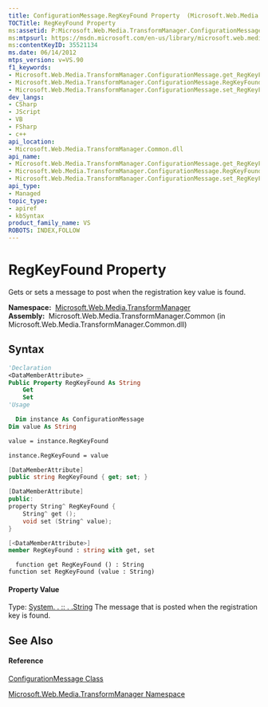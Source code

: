 ```yaml
---
title: ConfigurationMessage.RegKeyFound Property  (Microsoft.Web.Media.TransformManager)
TOCTitle: RegKeyFound Property
ms:assetid: P:Microsoft.Web.Media.TransformManager.ConfigurationMessage.RegKeyFound
ms:mtpsurl: https://msdn.microsoft.com/en-us/library/microsoft.web.media.transformmanager.configurationmessage.regkeyfound(v=VS.90)
ms:contentKeyID: 35521134
ms.date: 06/14/2012
mtps_version: v=VS.90
f1_keywords:
- Microsoft.Web.Media.TransformManager.ConfigurationMessage.get_RegKeyFound
- Microsoft.Web.Media.TransformManager.ConfigurationMessage.RegKeyFound
- Microsoft.Web.Media.TransformManager.ConfigurationMessage.set_RegKeyFound
dev_langs:
- CSharp
- JScript
- VB
- FSharp
- c++
api_location:
- Microsoft.Web.Media.TransformManager.Common.dll
api_name:
- Microsoft.Web.Media.TransformManager.ConfigurationMessage.get_RegKeyFound
- Microsoft.Web.Media.TransformManager.ConfigurationMessage.RegKeyFound
- Microsoft.Web.Media.TransformManager.ConfigurationMessage.set_RegKeyFound
api_type:
- Managed
topic_type:
- apiref
- kbSyntax
product_family_name: VS
ROBOTS: INDEX,FOLLOW
---
```


# RegKeyFound Property

Gets or sets a message to post when the registration key value is found.

**Namespace:**  [Microsoft.Web.Media.TransformManager](microsoft-web-media-transformmanager-namespace.md)  
**Assembly:**  Microsoft.Web.Media.TransformManager.Common (in Microsoft.Web.Media.TransformManager.Common.dll)

## Syntax

``` vb
'Declaration
<DataMemberAttribute> _
Public Property RegKeyFound As String
    Get
    Set
'Usage

  Dim instance As ConfigurationMessage
Dim value As String

value = instance.RegKeyFound

instance.RegKeyFound = value
```

``` csharp
[DataMemberAttribute]
public string RegKeyFound { get; set; }
```

``` c++
[DataMemberAttribute]
public:
property String^ RegKeyFound {
    String^ get ();
    void set (String^ value);
}
```

``` fsharp
[<DataMemberAttribute>]
member RegKeyFound : string with get, set
```

``` jscript
  function get RegKeyFound () : String
function set RegKeyFound (value : String)
```

#### Property Value

Type: [System. . :: . .String](https://msdn.microsoft.com/en-us/library/s1wwdcbf\(v=vs.90\))  
The message that is posted when the registration key is found.  

## See Also

#### Reference

[ConfigurationMessage Class](configurationmessage-class-microsoft-web-media-transformmanager.md)

[Microsoft.Web.Media.TransformManager Namespace](microsoft-web-media-transformmanager-namespace.md)

